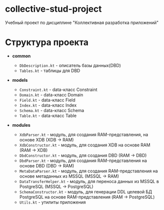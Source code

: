 # collective-stud-project
Учебный проект по дисциплине "Коллективная разработка приложений"
# Структура проекта
- **common**
  - `DbDescription.kt` - описатель базы данных(DBD)
  - `Tables.kt` - таблицы для DBD

- **models** 
  - `Constraint.kt` - data-класс Constraint
  - `Domain.kt` - data-класс Domain
  - `Field.kt` - data-класс Field
  - `Index.kt` - data-класс Index
  - `Schema.kt` - data-класс Schema
  - `Table.kt` - data-класс Table

- **modules**
  - `XdbParser.kt` - модуль, для создания RAM-представления, на основе XDB (XDB -> RAM)
  - `XdbConstructor.kt` - модуль, для создания XDB на основе RAM (RAM -> XDB)
  - `DbdConstructor.kt` - модуль, для создания DBD (RAM -> DBD)
  - `DbdParser.kt` - модуль, для создания RAM-представления на основе DBD (DBD -> RAM)
  - `MetaDataParser.kt` - модуль, для создания RAM-представления на основе метаданных из MSSQL (MSSQL -> RAM)
  - `DataTransferHelper.kt` - модуль, для переноса данных из MSSQL в PostgreSQL (MSSQL -> PostgreSQL)
  - `SchemaConstructor.kt` - модуль, для генерации DDL целевой БД PostgreSQL на основе RAM-представления (RAM -> PostgreSQL)
  - `Utils.kt` - утилиты приложения
 

